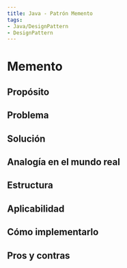 ```yaml
---
title: Java - Patrón Memento
tags:  
- Java/DesignPattern
- DesignPattern
---
```


# Memento

## Propósito



## Problema



## Solución



## Analogía en el mundo real



## Estructura



## Aplicabilidad



## Cómo implementarlo



## Pros y contras



